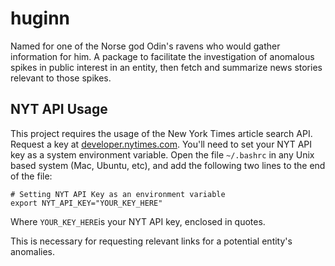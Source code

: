 # huginn
Named for one of the Norse god Odin's ravens who would gather information for him. A package to facilitate the investigation of anomalous spikes in public interest in an entity, then fetch and summarize news stories relevant to those spikes.



## NYT API Usage

This project requires the usage of the New York Times article search API.  Request a key at [developer.nytimes.com](developer.nytimes.com). You'll need to set your NYT API key as a system environment variable. Open the file `~/.bashrc` in any Unix based system (Mac, Ubuntu, etc), and add the following two lines to the end of the file: 

```
# Setting NYT API Key as an environment variable
export NYT_API_KEY="YOUR_KEY_HERE"
```

Where `YOUR_KEY_HERE`is your NYT API key, enclosed in quotes.

This  is necessary for requesting relevant links for a potential entity's anomalies.